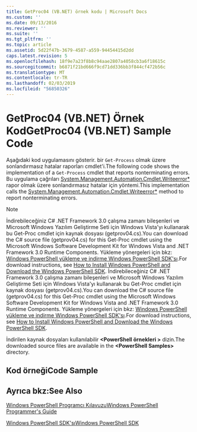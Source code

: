 ```yaml
---
title: GetProc04 (VB.NET) örnek kodu | Microsoft Docs
ms.custom: ''
ms.date: 09/13/2016
ms.reviewer: ''
ms.suite: ''
ms.tgt_pltfrm: ''
ms.topic: article
ms.assetid: 5d22f47b-3679-4587-a559-94454415d2dd
caps.latest.revision: 5
ms.openlocfilehash: 18f9e7a23f8b8c94aae2807a4058cb3a6f18615c
ms.sourcegitcommit: b6871f21bd666f9cd71dd336bb3f844cf472b56c
ms.translationtype: MT
ms.contentlocale: tr-TR
ms.lasthandoff: 02/03/2019
ms.locfileid: "56850326"
---
```

# <a name="getproc04-vbnet-sample-code"></a><span data-ttu-id="1d756-102">GetProc04 (VB.NET) Örnek Kod</span><span class="sxs-lookup"><span data-stu-id="1d756-102">GetProc04 (VB.NET) Sample Code</span></span>

<span data-ttu-id="1d756-103">Aşağıdaki kod uygulamasını gösterir. bir `Get-Process` olmak üzere sonlandırmasız hatalar raporları cmdlet'i.</span><span class="sxs-lookup"><span data-stu-id="1d756-103">The following code shows the implementation of a `Get-Process` cmdlet that reports nonterminating errors.</span></span> <span data-ttu-id="1d756-104">Bu uygulama çağrıları [System.Management.Automation.Cmdlet.Writeerror\*](/dotnet/api/System.Management.Automation.Cmdlet.WriteError) rapor olmak üzere sonlandırmasız hatalar için yöntemi.</span><span class="sxs-lookup"><span data-stu-id="1d756-104">This implementation calls the [System.Management.Automation.Cmdlet.Writeerror\*](/dotnet/api/System.Management.Automation.Cmdlet.WriteError) method to report nonterminating errors.</span></span>

> [!NOTE]
> <span data-ttu-id="1d756-105">İndirebileceğiniz C# .NET Framework 3.0 çalışma zamanı bileşenleri ve Microsoft Windows Yazılım Geliştirme Seti için Windows Vista'yı kullanarak bu Get-Proc cmdlet için kaynak dosyası (getprov04.cs).</span><span class="sxs-lookup"><span data-stu-id="1d756-105">You can download the C# source file (getprov04.cs) for this Get-Proc cmdlet using the Microsoft Windows Software Development Kit for Windows Vista and .NET Framework 3.0 Runtime Components.</span></span> <span data-ttu-id="1d756-106">Yükleme yönergeleri için bkz: [Windows PowerShell yükleme ve indirme Windows PowerShell SDK'sı](/powershell/developer/installing-the-windows-powershell-sdk).</span><span class="sxs-lookup"><span data-stu-id="1d756-106">For download instructions, see [How to Install Windows PowerShell and Download the Windows PowerShell SDK](/powershell/developer/installing-the-windows-powershell-sdk).</span></span>
> <span data-ttu-id="1d756-107">İndirebileceğiniz C# .NET Framework 3.0 çalışma zamanı bileşenleri ve Microsoft Windows Yazılım Geliştirme Seti için Windows Vista'yı kullanarak bu Get-Proc cmdlet için kaynak dosyası (getprov04.cs).</span><span class="sxs-lookup"><span data-stu-id="1d756-107">You can download the C# source file (getprov04.cs) for this Get-Proc cmdlet using the Microsoft Windows Software Development Kit for Windows Vista and .NET Framework 3.0 Runtime Components.</span></span> <span data-ttu-id="1d756-108">Yükleme yönergeleri için bkz: [Windows PowerShell yükleme ve indirme Windows PowerShell SDK'sı](/powershell/developer/installing-the-windows-powershell-sdk).</span><span class="sxs-lookup"><span data-stu-id="1d756-108">For download instructions, see [How to Install Windows PowerShell and Download the Windows PowerShell SDK](/powershell/developer/installing-the-windows-powershell-sdk).</span></span>
>
> <span data-ttu-id="1d756-109">İndirilen kaynak dosyaları kullanılabilir  **\<PowerShell örnekleri >** dizin.</span><span class="sxs-lookup"><span data-stu-id="1d756-109">The downloaded source files are available in the **\<PowerShell Samples>** directory.</span></span>

## <a name="code-sample"></a><span data-ttu-id="1d756-110">Kod örneği</span><span class="sxs-lookup"><span data-stu-id="1d756-110">Code Sample</span></span>

<!-- TODO!!!: review snippet reference  [!CODE [Msh_samplesgetproc04#GetProc04vball](Msh_samplesgetproc04#GetProc04vball)]  -->

## <a name="see-also"></a><span data-ttu-id="1d756-111">Ayrıca bkz:</span><span class="sxs-lookup"><span data-stu-id="1d756-111">See Also</span></span>

[<span data-ttu-id="1d756-112">Windows PowerShell Programcı Kılavuzu</span><span class="sxs-lookup"><span data-stu-id="1d756-112">Windows PowerShell Programmer's Guide</span></span>](./windows-powershell-programmer-s-guide.md)

[<span data-ttu-id="1d756-113">Windows PowerShell SDK'sı</span><span class="sxs-lookup"><span data-stu-id="1d756-113">Windows PowerShell SDK</span></span>](../windows-powershell-reference.md)